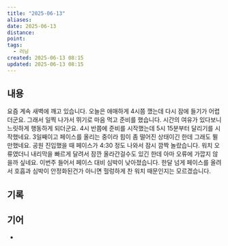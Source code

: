 ```yaml
---
title: "2025-06-13"
aliases:
date: 2025-06-13
distance:
point:
tags:
  - 러닝
created: 2025-06-13 08:15
updated: 2025-06-13 08:15
---
```


## 내용
요즘 계속 새벽에 깨고 있습니다. 오늘은 애매하게 4시쯤 깼는데 다시 잠에 들기가 어렵더군요. 그래서 일찍 나가서 뛰기로 마음 먹고 준비를 했습니다. 시간의 여유가 있다보니 느릿하게 행동하게 되더군요.  4시 반쯤에 준비를 시작했는데 5시 15분부터 달리기를 시작했네요.
3일째이고 페이스를 올리는 중이라 힘이 좀 떨어진 상태이긴 한데 그래도 뛸만했네요. 
공원 진입했을 때 페이스가 4:30 정도 나와서 잠시 깜짝 놀랐습니다. 워치 오류였더니 내리막을 빠르게 달려서 잠깐 올라간걸수도 있긴 한데 아마 오류에 가깝지 않을까 싶네요. 
이번주 들어서 페이스 대비 심박이 낮아졌습니다. 한달 넘게 페이스를 올려서 호흡과 심박이 안정화된건가 아니면 헐렁하게 찬 워치 때문인지는 모르겠습니다.

## 기록

## 기어
- 
